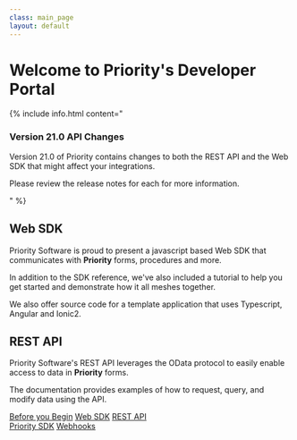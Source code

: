 ```yaml
---
class: main_page
layout: default
---
```

# Welcome to Priority's Developer Portal

{% include info.html content="<h3>Version 21.0 API Changes</h3><p> Version 21.0 of Priority contains changes to both the REST API and the Web SDK that might affect your integrations.</p> <p> Please review the release notes for each for more information.</p>" %}

## Web SDK
Priority Software is proud to present a javascript based Web SDK that communicates with **Priority** forms, procedures and more.

In addition to the SDK reference, we've also included a tutorial to help you get started and demonstrate how it all meshes together.

We also offer source code for a template application that uses Typescript, Angular and Ionic2.

## REST API

Priority Software's REST API leverages the OData protocol to easily enable access to data in **Priority** forms. 

The documentation provides examples of how to request, query, and modify data using the API.

<a  class="inline-link" href="./general">Before you Begin</a>
<a  class="inline-link" href="./api">Web SDK</a>
<a  class="inline-link" href="./restapi">REST API</a>
<br>
<a  class="inline-link" href="./sdk">Priority SDK</a>
<a  class="inline-link" href="./webhooks">Webhooks</a>




